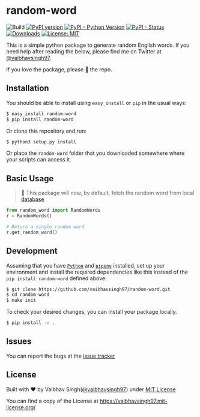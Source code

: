 # random-word

![Build](https://github.com/vaibhavsingh97/random-word/workflows/Build/badge.svg)
[![PyPI version](https://badge.fury.io/py/Random-Word.svg)](https://badge.fury.io/py/Random-Word)
[![PyPI - Python Version](https://img.shields.io/pypi/pyversions/Django.svg)](https://pypi.org/project/random-word/)
[![PyPI - Status](https://img.shields.io/pypi/status/Django.svg)](https://pypi.org/project/random-word/)
[![Downloads](https://pepy.tech/badge/random-word)](https://pepy.tech/project/random-word)
[![License: MIT](https://img.shields.io/badge/License-MIT-blue.svg)](https://vaibhavsingh97.mit-license.org/)

This is a simple python package to generate random English words.
If you need help after reading the below, please find me on Twitter at [@vaibhavsingh97](https://twitter.com/vaibhavsingh97).

If you love the package, please :star2: the repo.

## Installation

You should be able to install using `easy_install` or `pip` in the usual ways:

```sh
$ easy_install random-word
$ pip install random-word
```

Or clone this repository and run:

```sh
$ python3 setup.py install
```

Or place the `random-word` folder that you downloaded somewhere where your scripts can access it.

## Basic Usage

> 👋 This package will now, by default, fetch the random word from local [database](https://github.com/vaibhavsingh97/random-word/blob/master/random_word/database/words.json)

```python
from random_word import RandomWords
r = RandomWords()

# Return a single random word
r.get_random_word()
```

## Development

Assuming that you have [`Python`](https://www.python.org/) and [`pipenv`](https://docs.pipenv.org) installed, set up your environment and install the required dependencies like this instead of the `pip install random-word` defined above:

```sh
$ git clone https://github.com/vaibhavsingh97/random-word.git
$ cd random-word
$ make init
```

To check your desired changes, you can install your package locally.

```sh
$ pip install -e .
```

## Issues

You can report the bugs at the [issue tracker](https://github.com/vaibhavsingh97/random-word/issues)

## License

Built with ♥ by Vaibhav Singh([@vaibhavsingh97](https://github.com/vaibhavsingh97)) under [MIT License](https://vaibhavsingh97.mit-license.org/)

You can find a copy of the License at <https://vaibhavsingh97.mit-license.org/>

[wordnikDocLink]:https://github.com/vaibhavsingh97/random-word/blob/master/docs/wordnik.md
[apiNinjasDocLink]:https://github.com/vaibhavsingh97/random-word/blob/master/docs/apininjas.md

